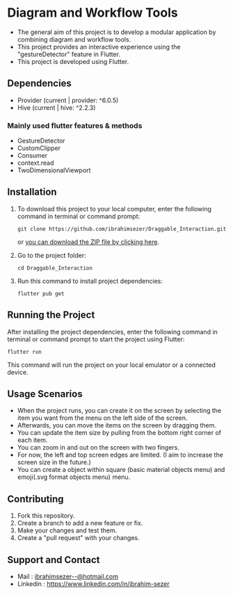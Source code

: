 # Diagram and Workflow Tools
- The general aim of this project is to develop a modular application by combining diagram and workflow tools.
- This project provides an interactive experience using the "gestureDetector" feature in Flutter.
- This project is developed using Flutter.

## Dependencies
- Provider (current | provider: ^6.0.5)
- Hive (current | hive: ^2.2.3)

### Mainly used flutter features & methods
- GestureDetector
- CustomClipper
- Consumer
- context.read
- TwoDimensionalViewport
  
## Installation
1. To download this project to your local computer, enter the following command in terminal or command prompt:

   ```terminal
   git clone https://github.com/ibrahimsezer/Draggable_Interaction.git
   ```

   or [you can download the ZIP file by clicking here](https://github.com/ibrahimsezer/Draggable_Interaction/archive/main.zip).

2. Go to the project folder:

   ```terminal
   cd Draggable_Interaction
   ```

3. Run this command to install project dependencies:

   ```terminal
   flutter pub get
   ```
## Running the Project
After installing the project dependencies, enter the following command in terminal or command prompt to start the project using Flutter:

```terminal
flutter run
```

This command will run the project on your local emulator or a connected device.

## Usage Scenarios
- When the project runs, you can create it on the screen by selecting the item you want from the menu on the left side of the screen.
- Afterwards, you can move the items on the screen by dragging them.
- You can update the item size by pulling from the bottom right corner of each item.
- You can zoom in and out on the screen with two fingers.
- For now, the left and top screen edges are limited. (I aim to increase the screen size in the future.)
- You can create a object within square (basic material objects menu) and emoji(.svg format objects menu) menu.

## Contributing
1. Fork this repository.
2. Create a branch to add a new feature or fix.
3. Make your changes and test them.
4. Create a "pull request" with your changes.

## Support and Contact
- Mail : ibrahimsezer--@hotmail.com
- Linkedin : https://www.linkedin.com/in/ibrahim-sezer










